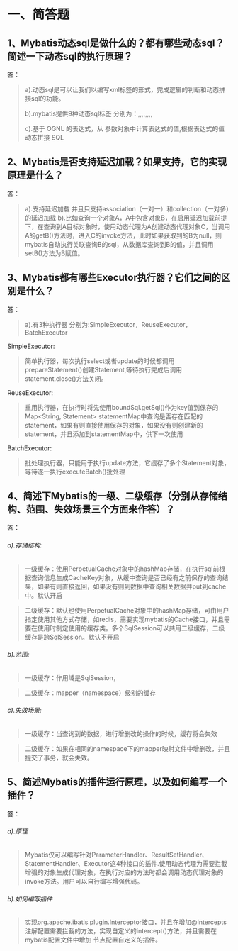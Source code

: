 # **一、简答题**

## **1、Mybatis动态sql是做什么的？都有哪些动态sql？简述一下动态sql的执行原理？**

答：
> a).动态sql是可以让我们以编写xml标签的形式，完成逻辑的判断和动态拼接sql的功能。
>
> b).mybatis提供9种动态sql标签 分别为：<if>,<choose>,<when>,<otherwise>,<trim>,<where>,<set>,<foreach>,<bind>
>
> c).基于 OGNL 的表达式，从 参数对象中计算表达式的值,根据表达式的值动态拼接 SQL

## 2、Mybatis是否支持延迟加载？如果支持，它的实现原理是什么？

答：
> a).支持延迟加载 并且只支持association（一对一）和collection（一对多）的延迟加载
> b).比如查询一个对象A，A中包含对象B，在启用延迟加载前提下，在查询到A目标对象时，使用动态代理为A创建动态代理对象C，当调用A的getB()方法时，进入C的invoke方法，此时如果获取到的B为null，则mybatis自动执行关联查询B的sql，从数据库查询到B的值，并且调用setB()方法为B赋值。

## 3、Mybatis都有哪些Executor执行器？它们之间的区别是什么？

答：
> a).有3种执行器 分别为:SimpleExecutor，ReuseExecutor，BatchExecutor


SimpleExecutor:
> 简单执行器，每次执行select或者update的时候都调用prepareStatement()创建Statement,等待执行完成后调用statement.close()方法关闭。

ReuseExecutor:
> 重用执行器，在执行时将先使用boundSql.getSql()作为key值到保存的Map<String, Statement> statementMap中查询是否存在匹配的statement，如果有则直接使用保存的对象，如果没有则创建新的statement，并且添加到statementMap中，供下一次使用

BatchExecutor:
> 批处理执行器，只能用于执行update方法，它缓存了多个Statement对象，等待逐一执行executeBatch()批处理

## 4、简述下Mybatis的一级、二级缓存（分别从存储结构、范围、失效场景三个方面来作答）？
答：
######  a).存储结构:
> 一级缓存：使用PerpetualCache对象中的hashMap存储，在执行sql前根据查询信息生成CacheKey对象，从缓中查询是否已经有之前保存的查询结果，如果有则直接返回，如果没有则到数据中查询相关数据并put到cache中。默认开启

> 二级缓存：默认也使用PerpetualCache对象中的hashMap存储，可由用户指定使用其他方式存储，如redis，需要实现mybatis的Cache接口，并且需要在使用时制定使用的缓存类。多个SqlSession可以共用二级缓存，二级缓存是跨SqlSession。默认不开启

######  b).范围:

> 一级缓存：作用域是SqlSession，

> 二级缓存：mapper（namespace）级别的缓存

######  c).失效场景:
> 一级缓存：当查询到的数据，进行增删改的操作的时候，缓存将会失效

> 二级缓存：如果在相同的namespace下的mapper映射文件中增删改，并且提交了事务，就会失效。

## 5、简述Mybatis的插件运行原理，以及如何编写一个插件？

答：
###### a).原理
> Mybatis仅可以编写针对ParameterHandler、ResultSetHandler、StatementHandler、Executor这4种接口的插件.使用动态代理为需要拦截增强的对象生成代理对象，在执行对应的方法时都会调用动态代理对象的invoke方法。用户可以自行编写增强代码。

###### b).如何编写插件
> 实现org.apache.ibatis.plugin.Interceptor接口，并且在增加@Intercepts注解配置需要拦截的方法，实现自定义的intercept()方法，并且需要在mybatis配置文件中增加 <plugins>节点配置自定义的插件。